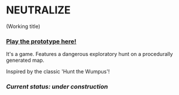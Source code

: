 # NEUTRALIZE
(Working title)

### [Play the prototype here!](http://marycourtland.github.io/NeutralizeGame/phaser.html)

It's a game. Features a dangerous exploratory hunt on a procedurally generated map.

Inspired by the classic 'Hunt the Wumpus'!

### _Current status: under construction_
